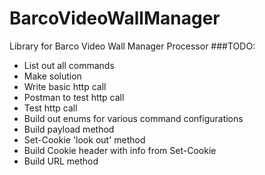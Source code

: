 # BarcoVideoWallManager

Library for Barco Video Wall Manager Processor
###TODO:

- List out all commands
- Make solution
- Write basic http call
- Postman to test http call
- Test http call
- Build out enums for various command configurations
- Build payload method
- Set-Cookie 'look out' method
- Build Cookie header with info from Set-Cookie
- Build URL method
